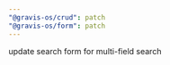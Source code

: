 ```yaml
---
"@gravis-os/crud": patch
"@gravis-os/form": patch
---
```


update search form for multi-field search
